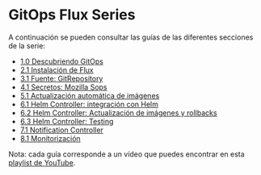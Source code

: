 # GitOps Flux Series

A continuación se pueden consultar las guías de las diferentes secciones de la serie:

- [1.0 Descubriendo GitOps](1.0-descubriendo-gitops/README.md)
- [2.1 Instalación de Flux](2.1-instalacion-flux/README.md)
- [3.1 Fuente: GitRepository](3.1-fuente-gitrepository/README.md)
- [4.1 Secretos: Mozilla Sops](4.1-secretos-mozilla-sops/README.md)
- [5.1 Actualización automática de imágenes](5.1-actualizacion-automatica-imagenes/README.md)
- [6.1 Helm Controller: integración con Helm](#)
- [6.2 Helm Controller: Actualización de imágenes y rollbacks](#)
- [6.3 Helm Controller: Testing](./)
- [7.1 Notification Controller](#)
- [8.1 Monitorización](#)


Nota: cada guía corresponde a un vídeo que puedes encontrar en esta [playlist de YouTube](https://youtube.com/).
